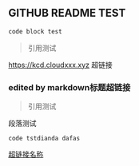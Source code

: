 ## GITHUB README TEST

```markdown
code block test
```

[name]: www.youtube.com	"title"



> 引用测试
>

[^脚注测试]: 脚注测试描述

https://kcd.cloudxxx.xyz 超链接

### edited by markdown标题超链接

> 引用测试

段落测试 

`code tstdianda dafas`

[超链接名称](www.google.com)

[www.google.com]: www.googe.com	"连接引用"
[name]: www.google.com	"title"

